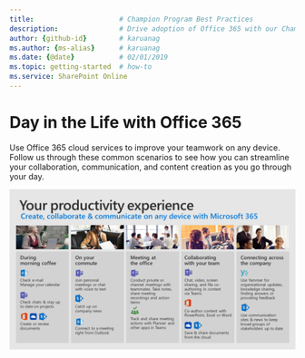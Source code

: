 ```yaml
---
title:                     # Champion Program Best Practices
description:               # Drive adoption of Office 365 with our Champion Program best practices
author: {github-id}        # karuanag
ms.author: {ms-alias}      # karuanag
ms.date: {@date}           # 02/01/2019
ms.topic: getting-started  # how-to
ms.service: SharePoint Online
---
```


# Day in the Life with Office 365

Use Office 365 cloud services to improve your teamwork on any device.  Follow us through these common scenarios to see how you can streamline your collaboration, communication, and content creation as you go through your day.  

![Day in the Life visual](media/m365day.png)

